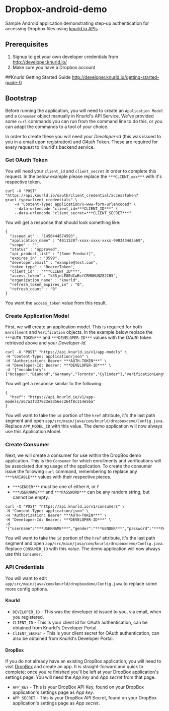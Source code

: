 # Dropbox-android-demo 
Sample Android application demonstrating step-up authentication for accessing Dropbox files using [knurld.io APIs](https://developer.knurld.io)

## Prerequisites
1. Signup to get your own developer credentials from http://developer.knurld.io/
2. Make sure you have a Dropbox account

##Knurld Getting Started Guide
http://developer.knurld.io/getting-started-guide-0

## Bootstrap

Before running the application, you will need to create an `Application Model` and a `Consumer` object manually in Knurld's API Service. We've provided some `curl` commands you can run from the command line to do this, or you can adapt the commands to a tool of your choice.

In order to create these you will need your _Developer-Id_ (this was issued to you in a email upon registration) and _OAuth_ Token. These are required for every request to Knurld's backend service.

### Get OAuth Token

You will need your `client_id` and `client_secret` in order to complete this request. In the below example please replace the `***CLIENT_xxx***` with it's respective token.

```
curl -X "POST" "https://api.knurld.io/oauth/client_credential/accesstoken?grant_type=client_credentials" \
    -H "Content-Type: application/x-www-form-urlencoded" \
    --data-urlencode "client_id=***CLIENT_ID***" \
    --data-urlencode "client_secret=***CLIENT_SECRET***"
```

You will get a response that should look something like:

```
{
  "issued_at" : "1456444574593",
  "application_name" : "4011528f-xxxx-xxxx-xxxx-9903434d2a69",
  "scope" : "",
  "status" : "approved",
  "api_product_list" : "[Some Product]",
  "expires_in" : "3599",
  "developer.email" : "example@test.com",
  "token_type" : "BearerToken",
  "client_id" : "***CLIENT_ID***",
  "access_token" : "k35jnLE8EdCwBsfCRM0HUNZ82CH5",
  "organization_name" : "knurld",
  "refresh_token_expires_in" : "0",
  "refresh_count" : "0"
}
```

You want the `access_token` value from this result.

### Create Application Model

First, we will create an application model. This is required for both `Enrollment` and `Verification` objects. In the example below replace the `***AUTH-TOKEN***` and `***DEVELOPER-ID***` values with the _OAuth_ token retrieved above and your _Developer-Id_.

```
curl -X "POST" "https://api.knurld.io/v1/app-models" \
-H "Content-Type: application/json" \
-H "Authorization: Bearer ***AUTH-TOKEN***" \
-H "Developer-Id: Bearer: ***DEVELOPER-ID***" \
-d '{"vocabulary":["Octagon","Diamond","Germany","Toronto","Cylinder"],"verificationLength":"3"}'
```

You will get a response similar to the following:

```
{
  "href": "https://api.knurld.io/v1/app-models/a67a3f337823e2d56ec264f8c314e5ba"
}
```

You will want to take the `id` portion of the `href` attribute, it's the last path segment and open `app/src/main/java/com/knurld/dropboxdemo/Config.java`. Replace `APP_MODEL_ID` with this value. The demo application will now always use this Application Model.

### Create Consumer

Next, we will create a consumer for use within the DropBox demo application. This is the `Consumer` for which enrollments and verifications will be associated during usage of the application. To create the consumer issue the following `curl` command, remembering to replace any `***VARIABLE***` values with their respective pieces.

* `***GENDER***` must be one of either `M`, or `F`
* `***USERNAME***` and `***PASSWORD***` can be any random string, but cannot be empty.

```
curl -X "POST" "https://api.knurld.io/v1/consumers" \
-H "Content-Type: application/json" \
-H "Authorization: Bearer ***AUTH-TOKEN***" \
-H "Developer-Id: Bearer: ***DEVELOPER-ID***" \
-d '{"username":"***USERNAME***","gender":"***GENDER***","password":"***PASSWORD***"}'
```

You will want to take the `id` portion of the `href` attribute, it's the last path segment and open `app/src/main/java/com/knurld/dropboxdemo/Config.java`. Replace `CONSUMER_ID` with this value. The demo application will now always use this `Consumer`.

### API Credentials

You will want to edit `app/src/main/java/com/knurld/dropboxdemo/Config.java` to replace some more config options.

#### Knurld

* `DEVELOPER_ID` - This was the developer id issued to you, via email, when you registered.
* `CLIENT_ID` - This is your client id for OAuth authentication, can be obtained from Knurld's Developer Portal.
* `ClIENT_SECRET` - This is your client secret for OAuth authentication, can also be obtained from Knurld's Developer Portal.

#### DropBox

If you do not already have an existing DropBox application, you will need to visit [DropBox](http://dropbox.com/developers) and create an app. It is straight-forward and quick to complete; once you're finished you'll be left at your DropBox application's settings page. You will need the _App key_ and _App secret_ from that page.

* `APP_KEY` - This is your DropBox API Key, found on your DropBox application's settings page as _App key_.
* `APP_SECRET` - This is your DropBox API Secret, found on your DropBox application's settings page as _App secret_.


